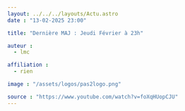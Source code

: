```yaml
---
layout: ../../../layouts/Actu.astro
date : "13-02-2025 23:00"

title: "Dernière MAJ : Jeudi Février à 23h"

auteur :
  - lmc

affiliation :
  - rien

image : "/assets/logos/pas2logo.png"

source : "https://www.youtube.com/watch?v=foXqHUopCJU"
---
```

